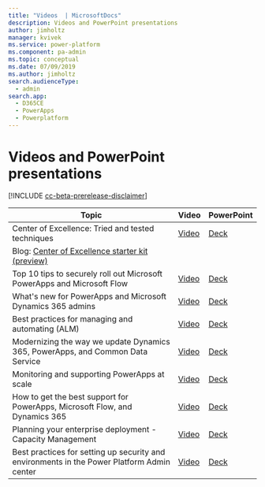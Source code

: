 ```yaml
---
title: "Videos  | MicrosoftDocs"
description: Videos and PowerPoint presentations 
author: jimholtz
manager: kvivek
ms.service: power-platform
ms.component: pa-admin
ms.topic: conceptual
ms.date: 07/09/2019
ms.author: jimholtz 
search.audienceType: 
  - admin
search.app: 
  - D365CE
  - PowerApps
  - Powerplatform
---
```

# Videos and PowerPoint presentations

[!INCLUDE [cc-beta-prerelease-disclaimer](../includes/cc-beta-prerelease-disclaimer.md)]


|Topic  |Video  |PowerPoint  |
|---------|---------|---------|
|Center of Excellence: Tried and tested techniques|[Video](https://youtu.be/ItjPsGZ2NBE)  |[Deck](https://medius.studios.ms/video/asset/PPT/MBAS19-BRK2004)  |
|Blog: [Center of Excellence starter kit (preview)](https://powerapps.microsoft.com/blog/introducing-the-powerapps-center-of-excellence-starter-kit/)    |  |  |
|Top 10 tips to securely roll out Microsoft PowerApps and Microsoft Flow |[Video](https://youtu.be/BnolkTK2Sng) | [Deck](https://medius.studios.ms/video/asset/PPT/MBAS19-BRK2005) |
|What's new for PowerApps and Microsoft Dynamics 365 admins |[Video](https://youtu.be/arzQrPPItlY) |[Deck](https://medius.studios.ms/video/asset/PPT/MBAS19-BRK2000) |
|Best practices for managing and automating (ALM) |[Video](https://youtu.be/aWjMFxI3y8c)| [Deck](https://medius.studios.ms/video/asset/PPT/MBAS19-BRK2001) |
|Modernizing the way we update Dynamics 365, PowerApps, and Common Data Service| [Video](https://youtu.be/QOsqMRoXUqY) |[Deck](https://medius.studios.ms/video/asset/PPT/MBAS19-BRK2039) |
|Monitoring and supporting PowerApps at scale |[Video](https://youtu.be/HjWUrDGme6Y) | [Deck](https://medius.studios.ms/video/asset/PPT/MBAS19-BRK2040) |
|How to get the best support for PowerApps, Microsoft Flow, and Dynamics 365 | [Video](https://youtu.be/An3IfFdZlT8)| [Deck](https://medius.studios.ms/video/asset/PPT/MBAS19-THR2002) |
|Planning your enterprise deployment - Capacity Management | [Video](https://youtu.be/RCo3XNaAD2A) | [Deck](https://medius.studios.ms/video/asset/PPT/MBAS19-THR3005)          |
|Best practices for setting up security and environments in the Power Platform Admin center     | [Video](https://youtu.be/SVY-h5YRMEY)| [Deck](https://medius.studios.ms/video/asset/PPT/MBAS19-THR2003) |
